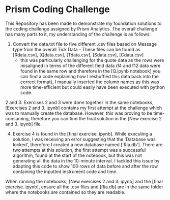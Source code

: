 # Prism Coding Challenge

This Repository has been made to demonstrate my foundation solutions to the coding challenge assigned by Prism Analytics. 
The overall challenge has many parts to it, my understanding of the challenge is as follows:

1. Convert the data.txt file to five different .csv files based on Message type from the overall Tick Data - These files can be found as [Rdata.csv], [Qdata.csv], [Tdata.csv], [Sdata.csv], [Cdata.csv]
   - this was particularly challenging for the quote data as the rows were misaligned in terms of the different field data (f4 and f12 data were found in the same row and therefore in the [Q.ipynb notebook] you can find a code explaining how I reshuffled this data back into the correct format), I manually inserted the column names as this was more time-efficient but could easily have been executed with python code.

2 and 3. Exercises 2 and 3 were done together in the same notebooks, [Exercises 2 and 3. ipynb] contains my first attempt at the challenge which was to manually create the database. However, this was proving to be time-consuming,
therefore you can find the final solution in the [New exercise 2 and 3. ipynb] file.

4. Exercise 4 is found in the [final exercise. ipynb]. While executing a solution, I was receiving an error suggesting that the 'Database was locked', therefore I created a new database named ['Ria.db']. There are two attempts at this solution, the first attempt was a successful algorithm, found at the start of the notebook, but this was not generating all the data in the 10-minute interval. I tackled this issue by adapting this code to show 100 rows of data before and after the row containing the inputted instrument code and time.

When running the notebooks, [New exercises 2 and 3. ipynb]  and the [final exercise. ipynb], ensure all the .csv files and [Ria.db] are in the same folder where the notebooks are contained so they are readable. 
